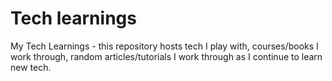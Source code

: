 # Tech learnings

My Tech Learnings - this repository hosts tech I play with, courses/books I work through, random articles/tutorials I work through as I continue to learn new tech.
